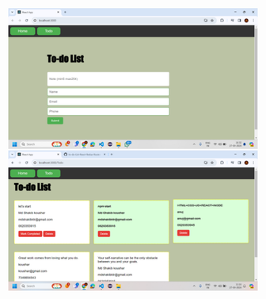   <img src="https://github.com/mdshakibkoushar/to-do-List-React-Redux-Router-/blob/main/Screenshot%20(312).png">
  <img src="https://github.com/mdshakibkoushar/to-do-List-React-Redux-Router-/blob/main/output.png">
  
